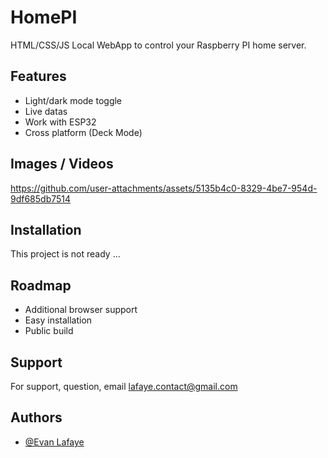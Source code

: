 # HomePI
HTML/CSS/JS Local WebApp to control your Raspberry PI home server.


## Features

- Light/dark mode toggle
- Live datas
- Work with ESP32
- Cross platform (Deck Mode)

## Images / Videos

https://github.com/user-attachments/assets/5135b4c0-8329-4be7-954d-9df685db7514

## Installation

This project is not ready ...
    
## Roadmap

- Additional browser support
- Easy installation
- Public build

## Support

For support, question, email lafaye.contact@gmail.com 


## Authors

- [@Evan Lafaye](https://github.com/Evan-LAFAYE)

